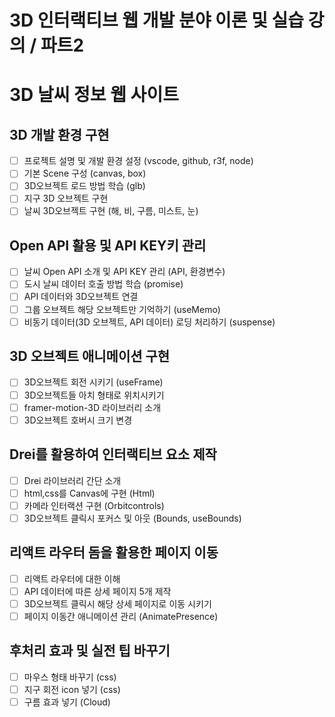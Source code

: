 # 3D 인터랙티브 웹 개발 분야 이론 및 실습 강의 / 파트2 

# 3D 날씨 정보 웹 사이트

## 3D 개발 환경 구현

- [ ] 프로젝트 설명 및 개발 환경 설정 (vscode, github, r3f, node)
- [ ] 기본 Scene 구성 (canvas, box)
- [ ] 3D오브젝트 로드 방법 학습 (glb)
- [ ] 지구 3D 오브젝트 구현
- [ ] 날씨 3D오브젝트 구현 (해, 비, 구름, 미스트, 눈)

## Open API 활용 및 API KEY키 관리

- [ ] 날씨 Open API 소개 및 API KEY 관리 (API, 환경변수)
- [ ] 도시 날씨 데이터 호출 방법 학습 (promise)
- [ ] API 데이터와 3D오브젝트 연결
- [ ] 그룹 오브젝트 해당 오브젝트만 기억하기 (useMemo)
- [ ] 비동기 데이터(3D 오브젝트, API 데이터) 로딩 처리하기 (suspense)

## 3D 오브젝트 애니메이션 구현

- [ ] 3D오브젝트  회전 시키기 (useFrame)
- [ ] 3D오브젝트들 아치 형태로 위치시키기
- [ ] framer-motion-3D 라이브러리 소개
- [ ] 3D오브젝트 호버시 크기 변경

## Drei를 활용하여 인터랙티브 요소 제작

- [ ] Drei 라이브러리 간단 소개
- [ ] html,css를 Canvas에 구현 (Html)
- [ ] 카메라 인터랙션 구현 (Orbitcontrols)
- [ ] 3D오브젝트 클릭시 포커스 및 아웃 (Bounds, useBounds)

## 리액트 라우터 돔을 활용한 페이지 이동

- [ ] 리액트 라우터에 대한 이해
- [ ] API 데이터에 따른 상세 페이지 5개 제작
- [ ] 3D오브젝트 클릭시 해당 상세 페이지로 이동 시키기
- [ ] 페이지 이동간 애니메이션 관리 (AnimatePresence)

## 후처리 효과 및 실전 팁 바꾸기

- [ ] 마우스 형태 바꾸기 (css)
- [ ] 지구 회전 icon 넣기 (css)
- [ ] 구름 효과 넣기 (Cloud)